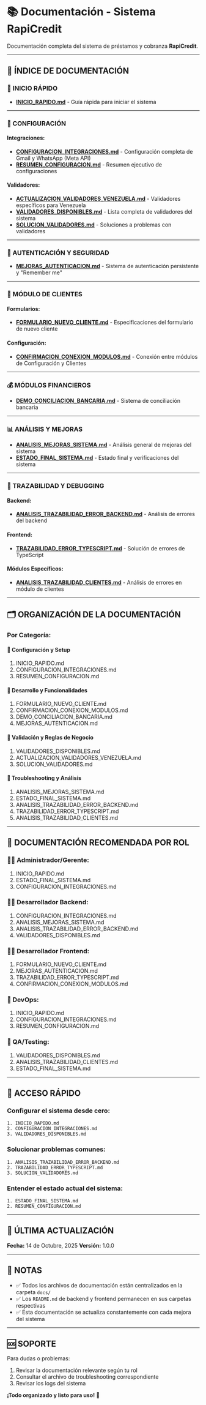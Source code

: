 # 📚 Documentación - Sistema RapiCredit

Documentación completa del sistema de préstamos y cobranza **RapiCredit**.

---

## 📑 **ÍNDICE DE DOCUMENTACIÓN**

### **🚀 INICIO RÁPIDO**
- [**INICIO_RAPIDO.md**](INICIO_RAPIDO.md) - Guía rápida para iniciar el sistema

---

### **🔧 CONFIGURACIÓN**

#### **Integraciones:**
- [**CONFIGURACION_INTEGRACIONES.md**](CONFIGURACION_INTEGRACIONES.md) - Configuración completa de Gmail y WhatsApp (Meta API)
- [**RESUMEN_CONFIGURACION.md**](RESUMEN_CONFIGURACION.md) - Resumen ejecutivo de configuraciones

#### **Validadores:**
- [**ACTUALIZACION_VALIDADORES_VENEZUELA.md**](ACTUALIZACION_VALIDADORES_VENEZUELA.md) - Validadores específicos para Venezuela
- [**VALIDADORES_DISPONIBLES.md**](VALIDADORES_DISPONIBLES.md) - Lista completa de validadores del sistema
- [**SOLUCION_VALIDADORES.md**](SOLUCION_VALIDADORES.md) - Soluciones a problemas con validadores

---

### **🔐 AUTENTICACIÓN Y SEGURIDAD**
- [**MEJORAS_AUTENTICACION.md**](MEJORAS_AUTENTICACION.md) - Sistema de autenticación persistente y "Remember me"

---

### **👥 MÓDULO DE CLIENTES**

#### **Formularios:**
- [**FORMULARIO_NUEVO_CLIENTE.md**](FORMULARIO_NUEVO_CLIENTE.md) - Especificaciones del formulario de nuevo cliente

#### **Configuración:**
- [**CONFIRMACION_CONEXION_MODULOS.md**](CONFIRMACION_CONEXION_MODULOS.md) - Conexión entre módulos de Configuración y Clientes

---

### **💰 MÓDULOS FINANCIEROS**
- [**DEMO_CONCILIACION_BANCARIA.md**](DEMO_CONCILIACION_BANCARIA.md) - Sistema de conciliación bancaria

---

### **📊 ANÁLISIS Y MEJORAS**
- [**ANALISIS_MEJORAS_SISTEMA.md**](ANALISIS_MEJORAS_SISTEMA.md) - Análisis general de mejoras del sistema
- [**ESTADO_FINAL_SISTEMA.md**](ESTADO_FINAL_SISTEMA.md) - Estado final y verificaciones del sistema

---

### **🐛 TRAZABILIDAD Y DEBUGGING**

#### **Backend:**
- [**ANALISIS_TRAZABILIDAD_ERROR_BACKEND.md**](ANALISIS_TRAZABILIDAD_ERROR_BACKEND.md) - Análisis de errores del backend

#### **Frontend:**
- [**TRAZABILIDAD_ERROR_TYPESCRIPT.md**](TRAZABILIDAD_ERROR_TYPESCRIPT.md) - Solución de errores de TypeScript

#### **Módulos Específicos:**
- [**ANALISIS_TRAZABILIDAD_CLIENTES.md**](ANALISIS_TRAZABILIDAD_CLIENTES.md) - Análisis de errores en módulo de clientes

---

## 🗂️ **ORGANIZACIÓN DE LA DOCUMENTACIÓN**

### **Por Categoría:**

#### **📘 Configuración y Setup**
1. INICIO_RAPIDO.md
2. CONFIGURACION_INTEGRACIONES.md
3. RESUMEN_CONFIGURACION.md

#### **📗 Desarrollo y Funcionalidades**
1. FORMULARIO_NUEVO_CLIENTE.md
2. CONFIRMACION_CONEXION_MODULOS.md
3. DEMO_CONCILIACION_BANCARIA.md
4. MEJORAS_AUTENTICACION.md

#### **📙 Validación y Reglas de Negocio**
1. VALIDADORES_DISPONIBLES.md
2. ACTUALIZACION_VALIDADORES_VENEZUELA.md
3. SOLUCION_VALIDADORES.md

#### **📕 Troubleshooting y Análisis**
1. ANALISIS_MEJORAS_SISTEMA.md
2. ESTADO_FINAL_SISTEMA.md
3. ANALISIS_TRAZABILIDAD_ERROR_BACKEND.md
4. TRAZABILIDAD_ERROR_TYPESCRIPT.md
5. ANALISIS_TRAZABILIDAD_CLIENTES.md

---

## 🎯 **DOCUMENTACIÓN RECOMENDADA POR ROL**

### **👨‍💼 Administrador/Gerente:**
1. INICIO_RAPIDO.md
2. ESTADO_FINAL_SISTEMA.md
3. CONFIGURACION_INTEGRACIONES.md

### **👨‍💻 Desarrollador Backend:**
1. CONFIGURACION_INTEGRACIONES.md
2. ANALISIS_MEJORAS_SISTEMA.md
3. ANALISIS_TRAZABILIDAD_ERROR_BACKEND.md
4. VALIDADORES_DISPONIBLES.md

### **👨‍💻 Desarrollador Frontend:**
1. FORMULARIO_NUEVO_CLIENTE.md
2. MEJORAS_AUTENTICACION.md
3. TRAZABILIDAD_ERROR_TYPESCRIPT.md
4. CONFIRMACION_CONEXION_MODULOS.md

### **🔧 DevOps:**
1. INICIO_RAPIDO.md
2. CONFIGURACION_INTEGRACIONES.md
3. RESUMEN_CONFIGURACION.md

### **🧪 QA/Testing:**
1. VALIDADORES_DISPONIBLES.md
2. ANALISIS_TRAZABILIDAD_CLIENTES.md
3. ESTADO_FINAL_SISTEMA.md

---

## 📌 **ACCESO RÁPIDO**

### **Configurar el sistema desde cero:**
```
1. INICIO_RAPIDO.md
2. CONFIGURACION_INTEGRACIONES.md
3. VALIDADORES_DISPONIBLES.md
```

### **Solucionar problemas comunes:**
```
1. ANALISIS_TRAZABILIDAD_ERROR_BACKEND.md
2. TRAZABILIDAD_ERROR_TYPESCRIPT.md
3. SOLUCION_VALIDADORES.md
```

### **Entender el estado actual del sistema:**
```
1. ESTADO_FINAL_SISTEMA.md
2. RESUMEN_CONFIGURACION.md
```

---

## 🔄 **ÚLTIMA ACTUALIZACIÓN**

**Fecha:** 14 de Octubre, 2025
**Versión:** 1.0.0

---

## 📝 **NOTAS**

- ✅ Todos los archivos de documentación están centralizados en la carpeta `docs/`
- ✅ Los `README.md` de backend y frontend permanecen en sus carpetas respectivas
- ✅ Esta documentación se actualiza constantemente con cada mejora del sistema

---

## 🆘 **SOPORTE**

Para dudas o problemas:
1. Revisar la documentación relevante según tu rol
2. Consultar el archivo de troubleshooting correspondiente
3. Revisar los logs del sistema

**¡Todo organizado y listo para uso!** 🎉

